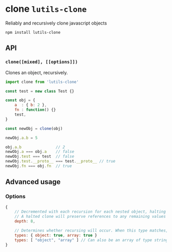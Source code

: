 # clone `lutils-clone`
Reliably and recursively clone javascript objects

`npm install lutils-clone`

## API

### `clone([mixed], [[options]])`
Clones an object, recursively.


```js
import clone from 'lutils-clone'

const test = new class Test {}

const obj = {
    a  : { b: 2 },
    fn : function() {}
    test,
}

const newObj = clone(obj)

newObj.a.b = 5

obj.a.b               // 2
newObj.a === obj.a    // false
newObj.test === test  // false
newObj.test.__proto__ === test.__proto__ // true
newObj.fn === obj.fn  // true
```

## Advanced usage

### Options
```js
{
    // Decremented with each recursion for each nested object, halting the clone at 0
    // A halted clone will preserve references to any remaining values
    depth: 8,

    // Determines whether recursing will occur. When this type matches, it will be iterated over.
    types: { object: true, array: true }
    types: [ "object", "array" ] // Can also be an array of type strings
}
```
